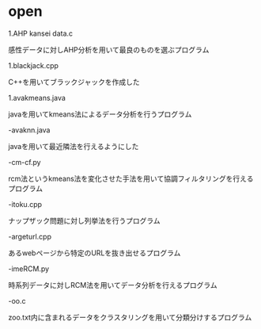 # open

1.AHP kansei data.c

感性データに対しAHP分析を用いて最良のものを選ぶプログラム

1.blackjack.cpp

C++を用いてブラックジャックを作成した

1.avakmeans.java

javaを用いてkmeans法によるデータ分析を行うプログラム

-avaknn.java

javaを用いて最近隣法を行えるようにした

-cm-cf.py

rcm法というkmeans法を変化させた手法を用いて協調フィルタリングを行えるプログラム

-itoku.cpp

ナップザック問題に対し列挙法を行うプログラム

-argeturl.cpp

あるwebページから特定のURLを抜き出せるプログラム

-imeRCM.py

時系列データに対しRCM法を用いてデータ分析を行えるプログラム

-oo.c

zoo.txt内に含まれるデータをクラスタリングを用いて分類分けするプログラム